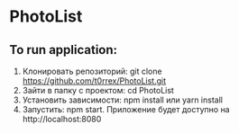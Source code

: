 # PhotoList

## To run application:
1) Клонировать репозиторий: git clone https://github.com/t0rrex/PhotoList.git
2) Зайти в папку с проектом: cd PhotoList
3) Установить зависимости: npm install или yarn install
4) Запустить: npm start. Приложение будет доступно на http://localhost:8080